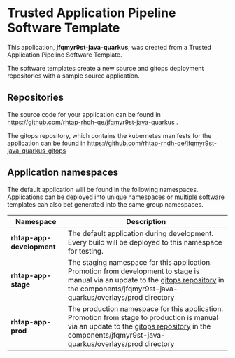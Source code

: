 # Trusted Application Pipeline Software Template

This application, **jfqmyr9st-java-quarkus**, was created from a Trusted Application Pipeline Software Template.

The software templates create a new source and gitops deployment repositories with a sample source application. 

## Repositories

The source code for your application can be found in [https://github.com/rhtap-rhdh-qe/jfqmyr9st-java-quarkus ](https://github.com/rhtap-rhdh-qe/jfqmyr9st-java-quarkus ).
 
The gitops repository, which contains the kubernetes manifests for the application can be found in 
[https://github.com/rhtap-rhdh-qe/jfqmyr9st-java-quarkus-gitops ](https://github.com/rhtap-rhdh-qe/jfqmyr9st-java-quarkus-gitops ) 

## Application namespaces 

The default application will be found in the following namespaces. Applications can be deployed into unique namespaces or multiple software templates can also bet generated into the same group namespaces.  

|  Namespace   |  Description   |  
| -------- | -------- |   
| **rhtap-app-development** | The default application during development. Every build will be deployed to this namespace for testing. | 
| **rhtap-app-stage** | The staging namespace for this application. Promotion from development to stage is manual via an update to the [gitops repository](https://github.com/rhtap-rhdh-qe/jfqmyr9st-java-quarkus-gitops ) in the components/jfqmyr9st-java-quarkus/overlays/prod directory |  
| **rhtap-app-prod** | The production namespace for this application. Promotion from stage to production is manual via an update to the [gitops repository](https://github.com/rhtap-rhdh-qe/jfqmyr9st-java-quarkus-gitops ) in the components/jfqmyr9st-java-quarkus/overlays/prod directory | 